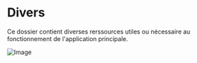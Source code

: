 # Divers

Ce dossier contient diverses rerssources utiles ou nécessaire au fonctionnement de l'application principale.

![Image](https://github.com/lowlighter/brain/blob/master/miscelleanous/imgs/jojo.gif)
